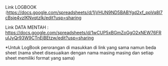 Link LOGBOOK :https://docs.google.com/spreadsheets/d/1jVHUN9ND5BABYgd2xf_ppVq8I7cBsje4vzlKNvqtzIk/edit?usp=sharing

Link DATA MENTAH : https://docs.google.com/spreadsheets/d/1wCUP5xBGmZoGgO2xNEW76FRuIJyQr93W9CTnEjBEtzw/edit?usp=sharing

*Untuk LogBook perorangan di masukkan di link yang sama namun beda sheet (nama sheet disesuaikan dengan nama masing masing dan setiap sheet memiliki format yang sama)
